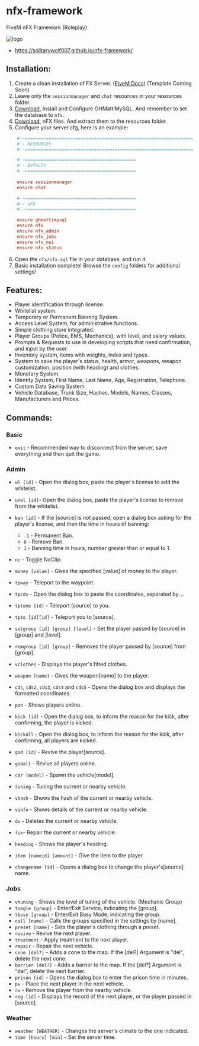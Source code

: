 # nfx-framework
FiveM nFX Framework (Roleplay)

![logo](https://user-images.githubusercontent.com/67601962/109988166-08fc3200-7ce6-11eb-9a01-1f5532706af9.png)
* https://solitarywolf007.github.io/nfx-framework/

## Installation:
  1) Create a clean installation of FX Server. ([FiveM Docs](https://docs.fivem.net/docs/server-manual/setting-up-a-server/)) (Template Coming Soon)
  2) Leave only the `sessionmanager` and `chat` resources in your resources folder.
  3) [Download](https://github.com/GHMatti/ghmattimysql/releases/tag/1.3.2), Install and Configure GHMattiMySQL. And remember to set the database to `nfx`.
  4) [Download](https://github.com/SolitaryWolf007/nfx-framework), nFX files. And extract them to the resources folder.
  5) Configure your server.cfg, here is an example:
  ```cfg
      #--====================================================================================
      #-- RESOURCES
      #--====================================================================================

      #--==========================================
      #-- Default
      #--==========================================
      
      ensure sessionmanager
      ensure chat

      #--==========================================
      #-- nFX
      #--==========================================

      ensure ghmattimysql
      ensure nfx
      ensure nfx_admin
      ensure nfx_jobs
      ensure nfx_nui
      ensure nfx_status
  ```
  6) Open the `nfx/nfx.sql` file in your database, and run it.
  7) Basic installation complete! Browse the `config` folders for additional settings!


## Features:

  * Player identification through license.
  * Whitelist system.
  * Temporary or Permanent Banning System.
  * Access Level System, for administrative functions.
  * Simple clothing store integrated.
  * Player Groups (Police, EMS, Mechanics), with level, and salary values.
  * Prompts & Requests to use in developing scripts that need confirmation, and input by the user.
  * Inventory system, items with weights, index and types.
  * System to save the player's status, health, armor, weapons, weapon customization, position (with heading) and clothes.
  * Monetary System.
  * Identity System, First Name, Last Name, Age, Registration, Telephone.
  * Custom Data Saving System.
  * Vehicle Database, Trunk Size, Hashes, Models, Names, Classes, Manufacturers and Prices.

## Commands:
  ### Basic
  * `exit` - Recommended way to disconnect from the server, save everything and then quit the game.
  ### Admin
  * `wl [id]` - Open the dialog box, paste the player's license to add the whitelist.
  * `unwl [id]`- Open the dialog box, paste the player's license to remove from the whitelist.
  
  * `ban [id]` - If the [source] is not passed, open a dialog box asking for the player's license, and then the time in hours of banning:
    - `-1` - Permanent Ban.
    - `0`  - Remove Ban.
    - `1`  - Banning time in hours, number greater than or equal to 1.
    
  * `nc` - Toggle NoClip.
  * `money [value]` - Gives the specified [value] of money to the player.
  * `tpway` - Teleport to the waypoint.
  * `tpcds` - Open the dialog box to paste the coordinates, separated by `,`.
  * `tptome [id]` - Teleport [source] to you.
  * `tpto [id][id]` - Teleport you to [source].
  * `setgroup [id] [group] [level]` - Set the player passed by [source] in [group] and [level].
  * `remgroup [id] [group]` - Removes the player passed by [source] from [group].
  * `vclothes` - Displays the player's fitted clothes.
  * `weapon [name]` - Gives the weapon[name] to the player.
  * `cds`, `cds2`, `cds3`, `cds4` and `cds5` - Opens the dialog box and displays the formatted coordinates.
  * `pon` - Shows players online.
  * `kick [id]` - Open the dialog box, to inform the reason for the kick, after confirming, the player is kicked.
  * `kickall` - Open the dialog box, to inform the reason for the kick, after confirming, all players are kicked.
  * `god [id]` - Revive the player[source].
  * `godall` - Revive all players online.
  * `car [model]` - Spawn the vehicle[model].
  * `tuning` - Tuning the current or nearby vehicle.
  * `vhash` - Shows the hash of the current or nearby vehicle.
  * `vinfo` - Shows details of the current or nearby vehicle.
  * `dv` - Deletes the current or nearby vehicle.
  * `fix`- Repair the current or nearby vehicle.
  * `heading` - Shows the player's heading.
  * `item [nameid] [amount]` - Give the item to the player.
  * `changename [id]` - Opens a dialog box to change the player's[source] name.
  ### Jobs
  * `vtuning` - Shows the level of tuning of the vehicle. (Mechanic Group)
  * `toogle [group]` - Enter/Exit Service, indicating the [group].
  * `tbusy [group]` - Enter/Exit Busy Mode, indicating the group.
  * `call [name]` - Calls the groups specified in the settings by [name].
  * `preset [name]` - Sets the player's clothing through a preset.
  * `revive` - Revive the next player.
  * `treatment` - Apply treatment to the next player.
  * `repair` - Repair the next vehicle.
  * `cone [del?]` - Adds a cone to the map. If the [del?] Argument is "del", delete the next cone.
  * `barrier [del?]` - Adds a barrier to the map. If the [del?] Argument is "del", delete the next barrier.
  * `prison [id]` - Opens the dialog box to enter the prison time in minutes.
  * `pv` - Place the next player in the next vehicle.
  * `rv` - Remove the player from the nearby vehicle.
  * `reg [id]` - Displays the record of the next player, or the player passed in [source].

  ### Weather
  * `weather [WEATHER]` - Changes the server's climate to the one indicated.
  * `time [hours] [min]` - Set the server time.
